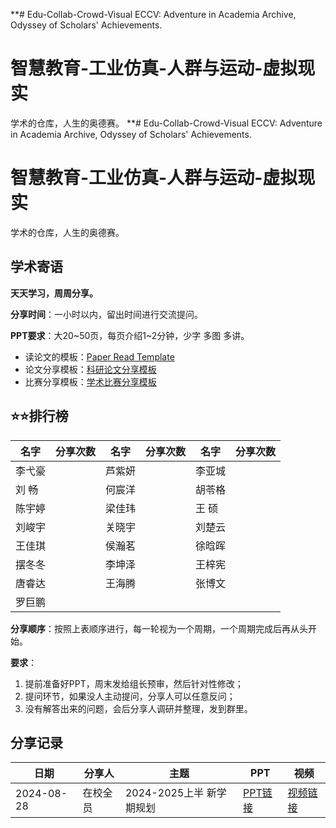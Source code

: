 **# Edu-Collab-Crowd-Visual
ECCV: Adventure in Academia Archive, Odyssey of Scholars' Achievements.
# 智慧教育-工业仿真-人群与运动-虚拟现实
学术的仓库，人生的奥德赛。
**# Edu-Collab-Crowd-Visual
ECCV: Adventure in Academia Archive, Odyssey of Scholars' Achievements.
# 智慧教育-工业仿真-人群与运动-虚拟现实
学术的仓库，人生的奥德赛。

## 学术寄语

**天天学习，周周分享。**

**分享时间**：一小时以内，留出时间进行交流提问。

**PPT要求**：大20~50页，每页介绍1~2分钟，少字 多图 多讲。

- 读论文的模板：[Paper Read Template](https://glass-croissant-6e7.notion.site/Paper-Read-Template-f6968adfd10c490c8923f1251e03eaf9?pvs=4)
- 论文分享模板：[科研论文分享模板](资金不足，演员未定，剧本暂无)
- 比赛分享模板：[学术比赛分享模板](资金不足，演员未定，剧本暂无)

## ⭐⭐排行榜

| 名字 | 分享次数 | 名字 | 分享次数 | 名字 | 分享次数 |
|---|---|---|---|---|---|
| 李弋豪 |    | 芦紫妍 |    | 李亚城 |    |
| 刘  畅 |    | 何宸洋 |    | 胡苓格 |    |
| 陈宇婷 |    | 梁佳玮 |    | 王  硕 |    |
| 刘峻宇 |    | 关晓宇 |    | 刘楚云 |    |
| 王佳琪 |    | 侯瀚茗 |    | 徐晗晖 |    |
| 摆冬冬 |    | 李坤泽 |    | 王梓宪 |    |
| 唐睿达 |    | 王海腾 |    | 张博文 |    |
| 罗巨鹏 |    |


**分享顺序**：按照上表顺序进行，每一轮视为一个周期，一个周期完成后再从头开始。

**要求**：

1. 提前准备好PPT，周末发给组长预审，然后针对性修改；
2. 提问环节，如果没人主动提问，分享人可以任意反问；
3. 没有解答出来的问题，会后分享人调研并整理，发到群里。

## 分享记录

| 日期         | 分享人 | 主题|  PPT | 视频 |
|------------|-----|-----|----|----|
| 2024-08-28 | 在校全员 | 2024-2025上半 新学期规划 | [PPT链接](资金不足，演员未定，剧本暂无) | [视频链接](https://www.bilibili.com) |
